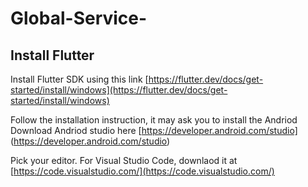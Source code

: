 # Global-Service-

## Install Flutter
Install Flutter SDK using this link [https://flutter.dev/docs/get-started/install/windows](https://flutter.dev/docs/get-started/install/windows)

Follow the installation instruction, it may ask you to install the Andriod
Download Andriod studio here [https://developer.android.com/studio] (https://developer.android.com/studio)

Pick your editor.  For Visual Studio Code, downlaod it at [https://code.visualstudio.com/](https://code.visualstudio.com/)
